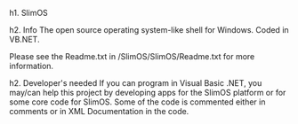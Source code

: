 h1. SlimOS

h2. Info
  The open source operating system-like shell for Windows. Coded in VB.NET.
  
  Please see the Readme.txt in /SlimOS/SlimOS/Readme.txt for more information.
  
 h2. Developer's needed
  If you can program in Visual Basic .NET, you may/can help this project by developing apps for the SlimOS platform or for some core code for SlimOS. 
Some of the code is commented either in comments or in XML Documentation in the code.